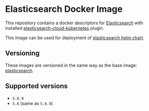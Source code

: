 Elasticsearch Docker Image
==========================

This repository contains a docker descriptors for [Elasticsearch](https://www.elastic.co/products/elasticsearch) with installed [elasticsearch-cloud-kubernetes](https://github.com/fabric8io/elasticsearch-cloud-kubernetes) plugin.

This image can be used for deployment of [elasticsearch helm chart](https://github.com/kubernetes/charts/tree/master/incubator/elasticsearch).

## Versioning

These images are versioned in the same way as the base image: [elasticsearch](https://www.docker.elastic.co/).

## Supported versions

- `5.6.9`
- `5.6` (same as `5.6.9`)

